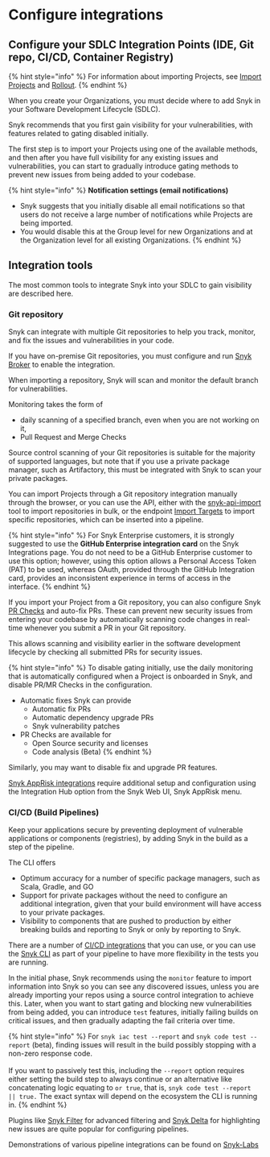 # Configure integrations

## Configure your SDLC Integration Points (IDE, Git repo, CI/CD, Container Registry)

{% hint style="info" %}
For information about importing Projects, see [Import Projects](../../phase-3-gain-visibility/import-projects.md) and [Rollout](../../phase-5-initial-rollout-to-team/).
{% endhint %}

When you create your Organizations, you must decide where to add Snyk in your Software Development Lifecycle (SDLC).&#x20;

Snyk recommends that you first gain visibility for your vulnerabilities, with features related to gating disabled initially.

The first step is to import your Projects using one of the available methods, and then after you have full visibility for any existing issues and vulnerabilities, you can start to gradually introduce gating methods to prevent new issues from being added to your codebase.

{% hint style="info" %}
**Notification settings (email notifications)**

* Snyk suggests that you initially disable all email notifications so that users do not receive a large number of notifications while Projects are being imported.
* You would disable this at the Group level for new Organizations and at the Organization level for all existing Organizations.
{% endhint %}

## Integration tools

The most common tools to integrate Snyk into your SDLC to gain visibility are described here.

### Git repository

Snyk can integrate with multiple Git repositories to help you track, monitor, and fix the issues and vulnerabilities in your code.

If you have on-premise Git repositories, you must configure and run [Snyk Broker](../../../../enterprise-setup/snyk-broker/) to enable the integration.

When importing a repository, Snyk will scan and monitor the default branch for vulnerabilities.&#x20;

Monitoring takes the form of

* daily scanning of a specified branch, even when you are not working on it,&#x20;
* Pull Request and Merge Checks

Source control scanning of your Git repositories is suitable for the majority of supported languages, but note that if you use a private package manager, such as Artifactory, this must be integrated with Snyk to scan your private packages.

You can import Projects through a Git repository integration manually through the browser, or you can use the API, either with the [snyk-api-import](../../../../scan-using-snyk/snyk-tools/tool-snyk-api-import/) tool to import repositories in bulk, or the endpoint  [Import Targets](../../../../snyk-api/reference/import-projects-v1.md#org-orgid-integrations-integrationid-import) to import specific repositories, which can be inserted into a pipeline.

{% hint style="info" %}
For Snyk Enterprise customers, it is strongly suggested to use the **GitHub Enterprise integration card** on the Snyk Integrations page. You do not need to be a GitHub Enterprise customer to use this option; however, using this option allows a Personal Access Token (PAT) to be used, whereas OAuth, provided through the GitHub Integration card, provides an inconsistent experience in terms of access in the interface.
{% endhint %}

If you import your Project from a Git repository, you can also configure Snyk [PR Checks](../../../../scan-with-snyk/pull-requests/pull-request-checks/) and auto-fix PRs. These can prevent new security issues from entering your codebase by automatically scanning code changes in real-time whenever you submit a PR in your Git repository.

This allows scanning and visibility earlier in the software development lifecycle by checking all submitted PRs for security issues.

{% hint style="info" %}
To disable gating initially, use the daily monitoring that is automatically configured when a Project is onboarded in Snyk, and disable PR/MR Checks in the configuration.

* Automatic fixes Snyk can provide
  * Automatic fix PRs
  * Automatic dependency upgrade PRs
  * Snyk vulnerability patches
* PR Checks are available for
  * Open Source security and licenses
  * Code analysis (Beta)
{% endhint %}

&#x20;Similarly, you may want to disable fix and upgrade PR features.

[Snyk AppRisk integrations](../configure-snyk-apprisk-integrations.md#setup-integrations) require additional setup and configuration using the Integration Hub option from the Snyk Web UI, Snyk AppRisk menu.

### CI/CD (Build Pipelines)

Keep your applications secure by preventing deployment of vulnerable applications or components (registries), by adding Snyk in the build as a step of the pipeline.

The CLI offers

* Optimum accuracy for a number of specific package managers, such as Scala, Gradle, and GO
* Support for private packages without the need to configure an additional integration, given that your build environment will have access to your private packages.
* Visibility to components that are pushed to production by either breaking builds and reporting to Snyk or only by reporting to Snyk.

There are a number of [CI/CD integrations](../../../../scm-ide-and-ci-cd-integrations/snyk-ci-cd-integrations/) that you can use, or you can use the [Snyk CLI](../../../../snyk-cli/) as part of your pipeline to have more flexibility in the tests you are running.

In the initial phase, Snyk recommends using the `monitor` feature to import information into Snyk so you can see any discovered issues, unless you are already importing your repos using a source control integration to achieve this. Later, when you want to start gating and blocking new vulnerabilities from being added, you can introduce `test` features, initially failing builds on critical issues, and then gradually adapting the fail criteria over time.

{% hint style="info" %}
For `snyk iac test --report` and `snyk code test --report` (beta), finding issues will result in the build possibly stopping with a non-zero response code. \
\
If you want to passively test this, including the `--report` option requires either setting the build step to always continue or an alternative like concatenating logic equating to `or true`, that is,  `snyk code test --report || true.` The exact syntax will depend on the ecosystem the CLI is running in.&#x20;
{% endhint %}

Plugins like [Snyk Filter](https://docs.snyk.io/snyk-api/other-tools/tool-snyk-filter) for advanced filtering and [Snyk Delta](https://docs.snyk.io/snyk-api/other-tools/tool-snyk-delta) for highlighting new issues are quite popular for configuring pipelines.

Demonstrations of various pipeline integrations can be found on [Snyk-Labs](https://github.com/snyk-labs/snyk-cicd-integration-examples)





